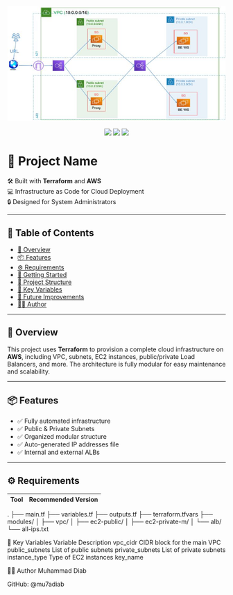 <p align="center">
  <img src="assets/diagram.jpg" width="700"/>
</p>

<p align="center">
  <img src="https://img.shields.io/badge/Terraform-v1.7.5-blueviolet?style=flat-square" />
  <img src="https://img.shields.io/badge/AWS-Deployed-success?style=flat-square&logo=amazonaws" />
  <img src="https://img.shields.io/badge/Project-Sohag%20Infra-orange?style=flat-square" />
</p>

# 🚀 Project Name

🛠️ Built with **Terraform** and **AWS**  
💻 Infrastructure as Code for Cloud Deployment  
🔒 Designed for System Administrators

---

## 📌 Table of Contents

- [📖 Overview](#-overview)
- [📦 Features](#-features)
- [⚙️ Requirements](#️-requirements)
- [🚀 Getting Started](#-getting-started)
- [📁 Project Structure](#-project-structure)
- [🔧 Key Variables](#-key-variables)
- [🧠 Future Improvements](#-future-improvements)
- [🧑‍💻 Author](#-author)


---

## 📖 Overview

This project uses **Terraform** to provision a complete cloud infrastructure on **AWS**, including VPC, subnets, EC2 instances, public/private Load Balancers, and more. The architecture is fully modular for easy maintenance and scalability.

---

## 📦 Features

- ✅ Fully automated infrastructure
- ✅ Public & Private Subnets
- ✅ Organized modular structure
- ✅ Auto-generated IP addresses file
- ✅ Internal and external ALBs

---

## ⚙️ Requirements

| Tool         | Recommended Version |
|--------------|---------------------

.
├── main.tf
├── variables.tf
├── outputs.tf
├── terraform.tfvars
├── modules/
│   ├── vpc/
│   ├── ec2-public/
│   ├── ec2-private-m/
│   └── alb/
└── all-ips.txt

🔧 Key Variables
Variable	Description
vpc_cidr	CIDR block for the main VPC
public_subnets	List of public subnets
private_subnets	List of private subnets
instance_type	Type of EC2 instances
key_name	


🧑‍💻 Author
Muhammad Diab

GitHub: @mu7adiab
